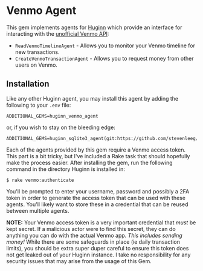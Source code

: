 # Venmo Agent
This gem implements agents for [Huginn](https://github.com/huginn/huginn) which provide an interface for interacting with the [unofficial Venmo API](https://github.com/mmohades/VenmoApiDocumentation):

* `ReadVenmoTimelineAgent` - Allows you to monitor your Venmo timeline for new transactions.
* `CreateVenmoTransactionAgent` - Allows you to request money from other users on Venmo.

## Installation
Like any other Huginn agent, you may install this agent by adding the following to your `.env` file:

```
ADDITIONAL_GEMS=huginn_venmo_agent
```

or, if you wish to stay on the bleeding edge:

```
ADDITIONAL_GEMS=huginn_sqlite3_agent(git:https://github.com/stevenleeg/huginn_venmo_agent.git)
```

Each of the agents provided by this gem require a Venmo access token. This part is a bit tricky, but I've included a Rake task that should hopefully make the process easier. After installing the gem, run the following command in the directory Huginn is installed in:

```
$ rake venmo:authenticate
```

You'll be prompted to enter your username, password and possibly a 2FA token in order to generate the access token that can be used with these agents. You'll likely want to store these in a credential that can be reused between multiple agents.

**NOTE:** Your Venmo access token is a very important credential that *must* be kept secret. If a malicious actor were to find this secret, they can do anything you can do with the actual Venmo app. *This includes sending money!* While there are some safeguards in place (ie daily transaction limits), you should be extra super duper careful to ensure this token does not get leaked out of your Huginn instance. I take no responsibility for any security issues that may arise from the usage of this Gem.
